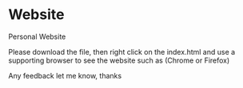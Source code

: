 # Website
Personal Website

Please download the file, then right click on the index.html and use a supporting browser to see the website such as (Chrome or Firefox)

Any feedback let me know, thanks
